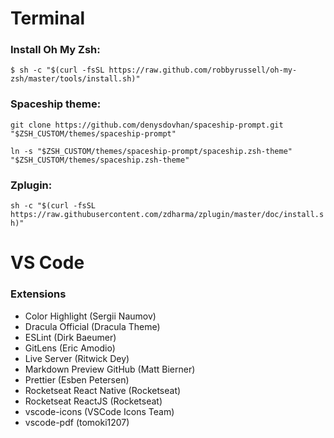 # Terminal

### Install Oh My Zsh: <br>
``
$ sh -c "$(curl -fsSL https://raw.github.com/robbyrussell/oh-my-zsh/master/tools/install.sh)"
``

### Spaceship theme: <br>
``
git clone https://github.com/denysdovhan/spaceship-prompt.git "$ZSH_CUSTOM/themes/spaceship-prompt"
``

``
ln -s "$ZSH_CUSTOM/themes/spaceship-prompt/spaceship.zsh-theme" "$ZSH_CUSTOM/themes/spaceship.zsh-theme"
``
### Zplugin: <br>
``
sh -c "$(curl -fsSL https://raw.githubusercontent.com/zdharma/zplugin/master/doc/install.sh)"
``

# VS Code

### Extensions
- Color Highlight (Sergii Naumov)
- Dracula Official (Dracula Theme)
- ESLint (Dirk Baeumer)
- GitLens (Eric Amodio)
- Live Server (Ritwick Dey)
- Markdown Preview GitHub (Matt Bierner)
- Prettier (Esben Petersen)
- Rocketseat React Native (Rocketseat)
- Rocketseat ReactJS (Rocketseat)
- vscode-icons (VSCode Icons Team)
- vscode-pdf (tomoki1207)
